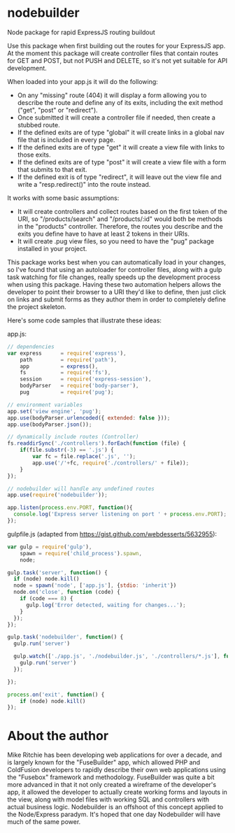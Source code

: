 # nodebuilder
Node package for rapid ExpressJS routing buildout

Use this package when first building out the routes for your ExpressJS app. At the moment this package will create controller files that contain routes for GET and POST, but not PUSH and DELETE, so it's not yet suitable for API development. 

When loaded into your app.js it will do the following:

* On any "missing" route (404) it will display a form allowing you to describe the route and define any of its exits, including the exit method ("get", "post" or "redirect").
* Once submitted it will create a controller file if needed, then create a stubbed route.
* If the defined exits are of type "global" it will create links in a global nav file that is included in every page.
* If the defined exits are of type "get" it will create a view file with links to those exits.
* If the defined exits are of type "post" it will create a view file with a form that submits to that exit.
* If the defined exit is of type "redirect", it will leave out the view file and write a "resp.redirect()" into the route instead.

It works with some basic assumptions:

* It will create controllers and collect routes based on the first token of the URI, so "/products/search" and "/products/:id" would both be methods in the "products" controller. Therefore, the routes you describe and the exits you define have to have at least 2 tokens in their URIs.
* It will create .pug view files, so you need to have the "pug" package installed in your project.

This package works best when you can automatically load in your changes, so I've found that using an autoloader for controller files, along with a gulp task watching for file changes, really speeds up the development process when using this package. Having these two automation helpers allows the developer to point their browser to a URI they'd like to define, then just click on links and submit forms as they author them in order to completely define the project skeleton.

Here's some code samples that illustrate these ideas:

app.js:

```javascript
// dependencies
var express      = require('express'),
	path         = require('path'),
	app          = express(),
	fs           = require('fs'),
	session      = require('express-session'),
	bodyParser   = require('body-parser'),
	pug          = require('pug');

// environment variables
app.set('view engine', 'pug');
app.use(bodyParser.urlencoded({ extended: false }));
app.use(bodyParser.json());

// dynamically include routes (Controller)
fs.readdirSync('./controllers').forEach(function (file) {
	if(file.substr(-3) == '.js') {
		var fc = file.replace('.js', '');
		app.use('/'+fc, require('./controllers/' + file));
	}
});

// nodebuilder will handle any undefined routes
app.use(require('nodebuilder'));

app.listen(process.env.PORT, function(){
  console.log('Express server listening on port ' + process.env.PORT);
});
```

gulpfile.js (adapted from https://gist.github.com/webdesserts/5632955):

```javascript
var gulp = require('gulp'),
    spawn = require('child_process').spawn,
    node;

gulp.task('server', function() {
  if (node) node.kill()
  node = spawn('node', ['app.js'], {stdio: 'inherit'})
  node.on('close', function (code) {
    if (code === 8) {
      gulp.log('Error detected, waiting for changes...');
    }
  });
});

gulp.task('nodebuilder', function() {
  gulp.run('server')

  gulp.watch(['./app.js', './nodebuilder.js', './controllers/*.js'], function() {
    gulp.run('server')
  });

});

process.on('exit', function() {
    if (node) node.kill()
});

```

# About the author
Mike Ritchie has been developing web applications for over a decade, and is largely known for the "FuseBuilder" app, which allowed PHP and ColdFusion developers to rapidly describe their own web applications using the "Fusebox" framework and methodology. FuseBuilder was quite a bit more advanced in that it not only created a wireframe of the developer's app, it allowed the developer to actually create working forms and layouts in the view, along with model files with working SQL and controllers with actual business logic. Nodebuilder is an offshoot of this concept applied to the Node/Express paradym. It's hoped that one day Nodebuilder will have much of the same power.
